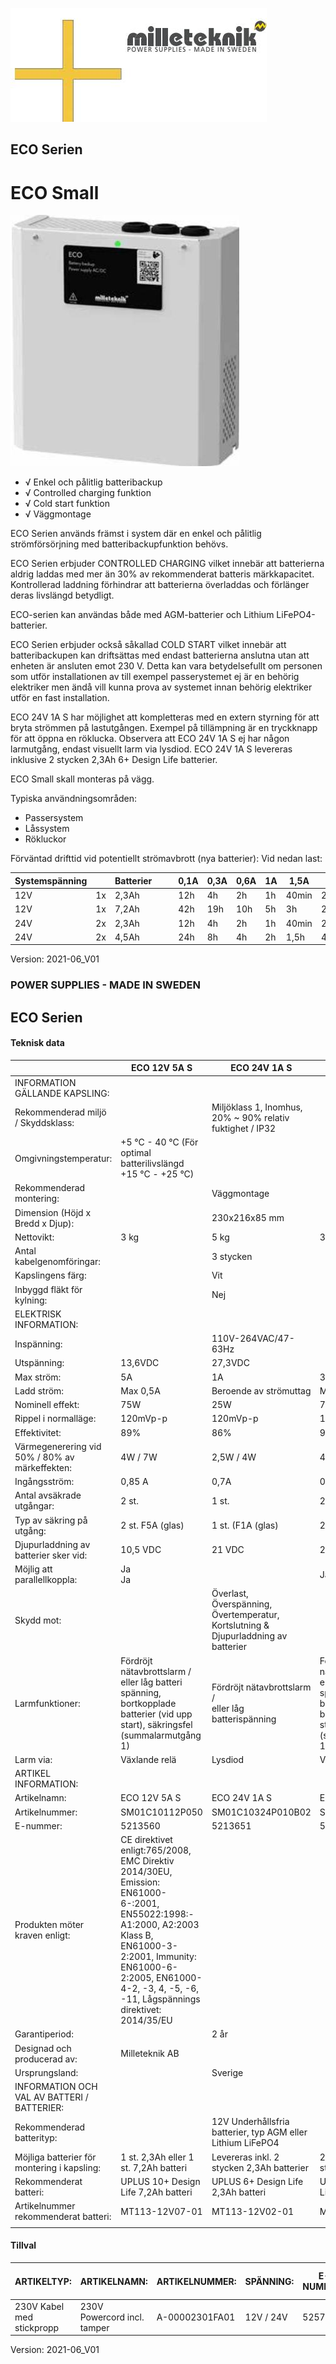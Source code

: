 ![](_page_0_Picture_0.jpeg)

## ECO Serien

# ECO Small

![](_page_0_Picture_3.jpeg)

- √ Enkel och pålitlig batteribackup
- √ Controlled charging funktion
- √ Cold start funktion
- √ Väggmontage

ECO Serien används främst i system där en enkel och pålitlig strömförsörjning med batteribackupfunktion behövs.

ECO Serien erbjuder CONTROLLED CHARGING vilket innebär att batterierna aldrig laddas med mer än 30% av rekommenderat batteris märkkapacitet. Kontrollerad laddning förhindrar att batterierna överladdas och förlänger deras livslängd betydligt.

ECO-serien kan användas både med AGM-batterier och Lithium LiFePO4-batterier.

ECO Serien erbjuder också såkallad COLD START vilket innebär att batteribackupen kan driftsättas med endast batterierna anslutna utan att enheten är ansluten emot 230 V. Detta kan vara betydelsefullt om personen som utför installationen av till exempel passerystemet ej är en behörig elektriker men ändå vill kunna prova av systemet innan behörig elektriker utför en fast installation.

ECO 24V 1A S har möjlighet att kompletteras med en extern styrning för att bryta strömmen på lastutgången. Exempel på tillämpning är en tryckknapp för att öppna en röklucka. Observera att ECO 24V 1A S ej har någon larmutgång, endast visuellt larm via lysdiod. ECO 24V 1A S levereras inklusive 2 stycken 2,3Ah 6+ Design Life batterier.

ECO Small skall monteras på vägg.

Typiska användningsområden:

- Passersystem
- Låssystem
- Rökluckor

Förväntad drifttid vid potentiellt strömavbrott (nya batterier): Vid nedan last:

| Systemspänning |    | Batterier |  |  | 0,1A | 0,3A | 0,6A | 1A | 1,5A  | 2A    |
|----------------|----|-----------|--|--|------|------|------|----|-------|-------|
| 12V            | 1x | 2,3Ah     |  |  | 12h  | 4h   | 2h   | 1h | 40min | 20min |
| 12V            | 1x | 7,2Ah     |  |  | 42h  | 19h  | 10h  | 5h | 3h    | 2h    |
| 24V            | 2x | 2,3Ah     |  |  | 12h  | 4h   | 2h   | 1h | 40min | 20min |
| 24V            | 2x | 4,5Ah     |  |  | 24h  | 8h   | 4h   | 2h | 1,5h  | 40min |

Version: 2021-06_V01

### POWER SUPPLIES - MADE IN SWEDEN

## ECO Serien

#### Teknisk data

|                                                | ECO 12V 5A S                                                                                                                                                                                                                                    | ECO 24V 1A S                                                                       | ECO 24V 3A S                                                                                                                         |  |  |  |
|------------------------------------------------|-------------------------------------------------------------------------------------------------------------------------------------------------------------------------------------------------------------------------------------------------|------------------------------------------------------------------------------------|--------------------------------------------------------------------------------------------------------------------------------------|--|--|--|
| INFORMATION GÄLLANDE KAPSLING:                 |                                                                                                                                                                                                                                                 |                                                                                    |                                                                                                                                      |  |  |  |
| Rekommenderad miljö / Skyddsklass:             |                                                                                                                                                                                                                                                 | Miljöklass 1, Inomhus, 20% ~ 90% relativ fuktighet / IP32                          |                                                                                                                                      |  |  |  |
| Omgivningstemperatur:                          | +5 °C - 40 °C (För optimal batterilivslängd +15 °C - +25 °C)                                                                                                                                                                                    |                                                                                    |                                                                                                                                      |  |  |  |
| Rekommenderad montering:                       |                                                                                                                                                                                                                                                 | Väggmontage                                                                        |                                                                                                                                      |  |  |  |
| Dimension (Höjd x Bredd x Djup):               |                                                                                                                                                                                                                                                 | 230x216x85 mm                                                                      |                                                                                                                                      |  |  |  |
| Nettovikt:                                     | 3 kg                                                                                                                                                                                                                                            | 5 kg                                                                               | 3 kg                                                                                                                                 |  |  |  |
| Antal kabelgenomföringar:                      |                                                                                                                                                                                                                                                 | 3 stycken                                                                          |                                                                                                                                      |  |  |  |
| Kapslingens färg:                              |                                                                                                                                                                                                                                                 | Vit                                                                                |                                                                                                                                      |  |  |  |
| Inbyggd fläkt för kylning:                     |                                                                                                                                                                                                                                                 | Nej                                                                                |                                                                                                                                      |  |  |  |
| ELEKTRISK INFORMATION:                         |                                                                                                                                                                                                                                                 |                                                                                    |                                                                                                                                      |  |  |  |
| Inspänning:                                    |                                                                                                                                                                                                                                                 | 110V-264VAC/47-63Hz                                                                |                                                                                                                                      |  |  |  |
| Utspänning:                                    | 13,6VDC                                                                                                                                                                                                                                         | 27,3VDC                                                                            |                                                                                                                                      |  |  |  |
| Max ström:                                     | 5A                                                                                                                                                                                                                                              | 1A                                                                                 | 3A                                                                                                                                   |  |  |  |
| Ladd ström:                                    | Max 0,5A                                                                                                                                                                                                                                        | Beroende av strömuttag                                                             | Max 0,5A                                                                                                                             |  |  |  |
| Nominell effekt:                               | 75W                                                                                                                                                                                                                                             | 25W                                                                                | 75W                                                                                                                                  |  |  |  |
| Rippel i normalläge:                           | 120mVp-p                                                                                                                                                                                                                                        | 120mVp-p                                                                           | 150mVp-p                                                                                                                             |  |  |  |
| Effektivitet:                                  | 89%                                                                                                                                                                                                                                             | 86%                                                                                | 90%                                                                                                                                  |  |  |  |
| Värmegenerering vid 50% / 80% av märkeffekten: | 4W / 7W                                                                                                                                                                                                                                         | 2,5W / 4W                                                                          | 4W / 7W                                                                                                                              |  |  |  |
| Ingångsström:                                  | 0,85 A                                                                                                                                                                                                                                          | 0,7A                                                                               | 0,85 A                                                                                                                               |  |  |  |
| Antal avsäkrade utgångar:                      | 2 st.                                                                                                                                                                                                                                           | 1 st.                                                                              | 2 st.                                                                                                                                |  |  |  |
| Typ av säkring på utgång:                      | 2 st. F5A (glas)                                                                                                                                                                                                                                | 1 st. (F1A (glas)                                                                  | 2 st. F3A (glas)                                                                                                                     |  |  |  |
| Djupurladdning av batterier sker vid:          | 10,5 VDC                                                                                                                                                                                                                                        | 21 VDC                                                                             | 21 VDC                                                                                                                               |  |  |  |
| Möjlig att parallellkoppla:                    | Ja<br>Ja                                                                                                                                                                                                                                        |                                                                                    | Ja                                                                                                                                   |  |  |  |
| Skydd mot:                                     |                                                                                                                                                                                                                                                 | Överlast, Överspänning, Övertemperatur, Kortslutning & Djupurladdning av batterier |                                                                                                                                      |  |  |  |
| Larmfunktioner:                                | Fördröjt nätavbrottslarm / eller låg batteri<br>spänning, bortkopplade batterier (vid upp<br>start), säkringsfel (summalarmutgång 1)                                                                                                            | Fördröjt nätavbrottslarm /<br>eller låg batterispänning                            | Fördröjt nätavbrottslarm / eller låg batteri<br>spänning, bortkopplade batterier (vid upp<br>start), säkringsfel (summalarmutgång 1) |  |  |  |
| Larm via:                                      | Växlande relä                                                                                                                                                                                                                                   | Lysdiod                                                                            | Växlande relä                                                                                                                        |  |  |  |
| ARTIKEL INFORMATION:                           |                                                                                                                                                                                                                                                 |                                                                                    |                                                                                                                                      |  |  |  |
| Artikelnamn:                                   | ECO 12V 5A S                                                                                                                                                                                                                                    | ECO 24V 1A S                                                                       | ECO 24V 3A S                                                                                                                         |  |  |  |
| Artikelnummer:                                 | SM01C10112P050                                                                                                                                                                                                                                  | SM01C10324P010B02                                                                  | SM01C10124P030                                                                                                                       |  |  |  |
| E-nummer:                                      | 5213560                                                                                                                                                                                                                                         | 5213651                                                                            | 5213516                                                                                                                              |  |  |  |
| Produkten möter kraven enligt:                 | CE direktivet enligt:765/2008, EMC Direktiv 2014/30EU, Emission: EN61000-6-:2001, EN55022:1998:-A1:2000, A2:2003 Klass B,<br>EN61000-3-2:2001, Immunity: EN61000-6-2:2005, EN61000-4-2, -3, 4, -5, -6, -11, Lågspännings direktivet: 2014/35/EU |                                                                                    |                                                                                                                                      |  |  |  |
| Garantiperiod:                                 |                                                                                                                                                                                                                                                 | 2 år                                                                               |                                                                                                                                      |  |  |  |
| Designad och producerad av:                    | Milleteknik AB                                                                                                                                                                                                                                  |                                                                                    |                                                                                                                                      |  |  |  |
| Ursprungsland:                                 |                                                                                                                                                                                                                                                 | Sverige                                                                            |                                                                                                                                      |  |  |  |
| INFORMATION OCH VAL AV BATTERI / BATTERIER:    |                                                                                                                                                                                                                                                 |                                                                                    |                                                                                                                                      |  |  |  |
| Rekommenderad batterityp:                      |                                                                                                                                                                                                                                                 | 12V Underhållsfria batterier, typ AGM eller Lithium LiFePO4                        |                                                                                                                                      |  |  |  |
| Möjliga batterier för montering i kapsling:    | 1 st. 2,3Ah eller 1 st. 7,2Ah batteri                                                                                                                                                                                                           | Levereras inkl. 2 stycken 2,3Ah batterier                                          | 2 st 2,3Ah eller 2 st. 4,5Ah batterier                                                                                               |  |  |  |
| Rekommenderat batteri:                         | UPLUS 10+ Design Life 7,2Ah batteri                                                                                                                                                                                                             | UPLUS 6+ Design Life 2,3Ah batteri                                                 | UPLUS 6+ Design Life 4,5Ah batteri                                                                                                   |  |  |  |
| Artikelnummer rekommenderat batteri:           | MT113-12V07-01                                                                                                                                                                                                                                  | MT113-12V02-01                                                                     | MT113-12V04-01                                                                                                                       |  |  |  |
|                                                |                                                                                                                                                                                                                                                 |                                                                                    |                                                                                                                                      |  |  |  |

#### Tillval

| ARTIKELTYP:               | ARTIKELNAMN:                | ARTIKELNUMMER: | SPÄNNING: | E-NUMMER: | MAX MÖJLIGT ANTAL: |
|---------------------------|-----------------------------|----------------|-----------|-----------|--------------------|
| 230V Kabel med stickpropp | 230V Powercord incl. tamper | A-00002301FA01 | 12V / 24V | 5257446   | 1x                 |

Version: 2021-06_V01